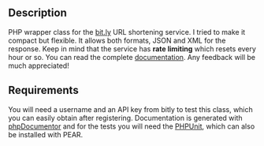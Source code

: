 ## Description
PHP wrapper class for the [bit.ly](https://bitly.com) URL shortening service.
I tried to make it compact but flexible. It allows both formats, JSON and XML for the response. 
Keep in mind that the service has **rate limiting** which resets every hour or so.
You can read the complete [documentation](http://dev.bitly.com).
Any feedback will be much appreciated!

## Requirements
You will need a username and an API key from bitly to test this class, which you can easily obtain after registering.
Documentation is generated with [phpDocumentor](http://www.phpdoc.org) and for the tests you will need the [PHPUnit](http://www.phpunit.de/manual/3.0/en/installation.html), which can also be installed with PEAR.

